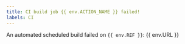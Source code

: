 ```yaml
---
title: CI build job {{ env.ACTION_NAME }} failed!
labels: CI
---
```

An automated scheduled build failed on `{{ env.REF }}`: {{ env.URL }}
